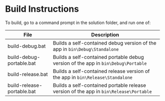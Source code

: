 # Build Instructions

To build, go to a command prompt in the solution folder, and run one of:


|File|Description|
|-|-|
|build-debug.bat|Builds a self-contained debug version of the app in `bin\Debug\Standalone`|
|build-debug-portable.bat|Builds a self-contained portable debug version of the app in `bin\Debug\Portable`|
|build-release.bat|Builds a self-contained release version of the app in `bin\Release\Standalone`|
|build-release-portable.bat|Builds a self-contained portable release version of the app in `bin\Release\Portable`|
